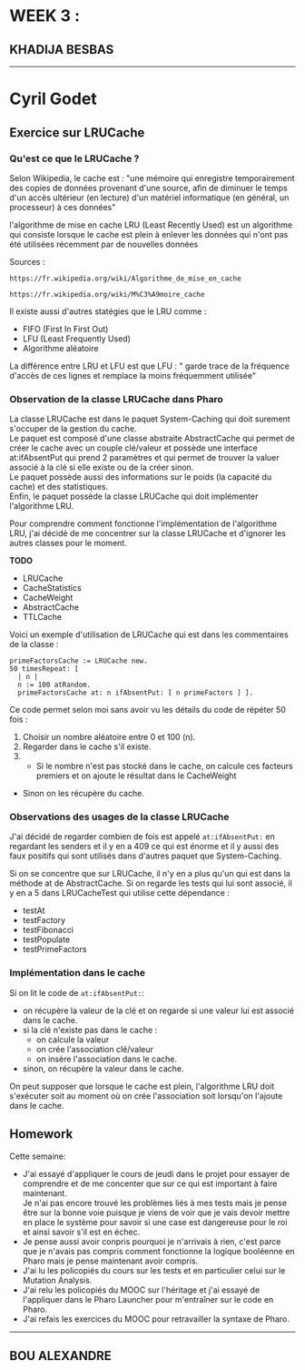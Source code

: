 # WEEK 3 :

## KHADIJA BESBAS 

****
# Cyril Godet


## Exercice sur LRUCache


### Qu'est ce que le LRUCache ?

Selon Wikipedia, le cache est : "une mémoire qui enregistre temporairement des copies de données provenant d'une source, afin de diminuer le temps d'un accès ultérieur (en lecture) d'un matériel informatique (en général, un processeur) à ces données"


l'algorithme de mise en cache LRU (Least Recently Used) est un algorithme qui consiste lorsque le cache est plein à enlever les données qui n'ont pas été utilisées récemment par de nouvelles données

Sources :
```   
https://fr.wikipedia.org/wiki/Algorithme_de_mise_en_cache

https://fr.wikipedia.org/wiki/M%C3%A9moire_cache
```

Il existe aussi d'autres statégies que le LRU comme  :

* FIFO (First In First Out)
* LFU (Least Frequently Used)
* Algorithme aléatoire


La différence entre LRU et LFU est que LFU : " garde trace de la fréquence d'accès de ces lignes et remplace la moins fréquemment utilisée"


### Observation de la classe LRUCache dans Pharo

La classe LRUCache est dans le paquet System-Caching qui doit surement s'occuper de la gestion du cache.   
Le paquet est composé d'une classe abstraite AbstractCache qui permet de créer le cache avec un couple clé/valeur et possède une interface at:ifAbsentPut qui prend 2 paramètres et qui permet de trouver la valuer associé à la clé si elle existe ou de la créer sinon.  
Le paquet possède aussi des informations sur le poids (la capacité du cache) et des statistiques.  
Enfin, le paquet possède la classe LRUCache qui doit implémenter l'algorithme LRU.  

Pour comprendre comment fonctionne l'implémentation de l'algorithme LRU, j'ai décidé de me concentrer sur la classe LRUCache et d'ignorer les autres classes pour le moment.


**TODO**

- LRUCache
- CacheStatistics
- CacheWeight
- AbstractCache
- TTLCache

Voici un exemple d'utilisation de LRUCache qui est dans les commentaires de la classe :
```
primeFactorsCache := LRUCache new.
50 timesRepeat: [
  | n |
  n := 100 atRandom.
  primeFactorsCache at: n ifAbsentPut: [ n primeFactors ] ].
```
Ce code permet selon moi sans avoir vu les détails du code de répéter 50 fois :

1. Choisir un nombre aléatoire entre 0 et 100 (n).
2. Regarder dans le cache s'il existe.
3. - Si le nombre n'est pas stocké dans le cache, on calcule ces facteurs premiers et on ajoute le résultat dans le CacheWeight
  - Sinon on les récupère du cache.

### Observations des usages de la classe LRUCache
J'ai décidé de regarder combien de fois est appelé ```at:ifAbsentPut:``` en regardant les senders et il y en a 409 ce qui est énorme et il y aussi des faux positifs qui sont utilisés dans d'autres paquet que System-Caching.

Si on se concentre que sur LRUCache, il n'y en a plus qu'un qui est dans la méthode at de AbstractCache.
Si on regarde les tests qui lui sont associé, il y en a 5 dans LRUCacheTest qui utilise cette dépendance :
- testAt
- testFactory
- testFibonacci
- testPopulate
- testPrimeFactors


### Implémentation dans le cache

Si on lit le code de ``` at:ifAbsentPut: ```:
- on récupère la valeur de la clé et on regarde si une valeur lui est associé dans le cache.
- si la clé n'existe pas dans le cache :
  - on calcule la valeur
  - on crée l'association clé/valeur
  - on insère l'association dans le cache.
- sinon, on récupère la valeur dans le cache.

On peut supposer que lorsque le cache est plein, l'algorithme LRU doit s'exécuter soit au moment où on crée l'association soit lorsqu'on l'ajoute dans le cache.



## Homework


Cette semaine:

* J'ai essayé d'appliquer le cours de jeudi dans le projet pour essayer de comprendre et de me concenter que sur ce qui est important à faire maintenant.   
Je n'ai pas encore trouvé les problèmes liés à mes tests mais je pense être sur la bonne voie puisque je viens de voir que je vais devoir mettre en place le système pour savoir si une case est dangereuse pour le roi et ainsi savoir s'il est en échec.
* Je pense aussi avoir conpris pourquoi je n'arrivais à rien, c'est parce que je n'avais pas compris comment fonctionne la logique booléenne en Pharo mais je pense maintenant avoir compris.
* J'ai lu les policopiés du cours sur les tests et en particulier celui sur le Mutation Analysis.
* J'ai relu les policopiés du MOOC sur l'héritage et j'ai essayé de l'appliquer dans le Pharo Launcher pour m'entraîner sur le code en Pharo.
* J'ai refais les exercices du MOOC pour retravailler la syntaxe de Pharo.

****

## BOU ALEXANDRE
